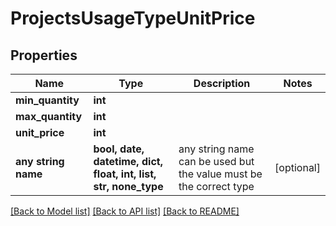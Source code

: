 # ProjectsUsageTypeUnitPrice


## Properties
Name | Type | Description | Notes
------------ | ------------- | ------------- | -------------
**min_quantity** | **int** |  | 
**max_quantity** | **int** |  | 
**unit_price** | **int** |  | 
**any string name** | **bool, date, datetime, dict, float, int, list, str, none_type** | any string name can be used but the value must be the correct type | [optional]

[[Back to Model list]](../README.md#documentation-for-models) [[Back to API list]](../README.md#documentation-for-api-endpoints) [[Back to README]](../README.md)


